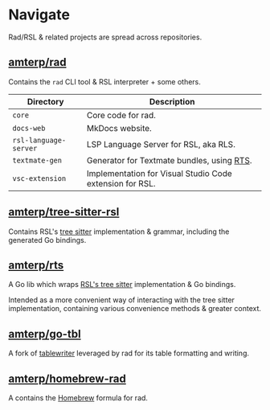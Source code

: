 # Navigate

Rad/RSL & related projects are spread across repositories.

## [amterp/rad](https://github.com/amterp/rad)

Contains the `rad` CLI tool & RSL interpreter + some others.

| Directory             | Description                                              |
|-----------------------|----------------------------------------------------------|
| `core`                | Core code for rad.                                       |
| `docs-web`            | MkDocs website.                                          |
| `rsl-language-server` | LSP Language Server for RSL, aka RLS.                    |
| `textmate-gen`        | Generator for Textmate bundles, using [RTS](#amterprts). |
| `vsc-extension`       | Implementation for Visual Studio Code extension for RSL. |

## [amterp/tree-sitter-rsl](https://github.com/amterp/tree-sitter-rsl)

Contains RSL's [tree sitter](https://github.com/tree-sitter/tree-sitter) implementation & grammar, including the generated Go bindings.

## [amterp/rts](https://github.com/amterp/rts)

A Go lib which wraps [RSL's tree sitter](#amterptree-sitter-rsl) implementation & Go bindings.

Intended as a more convenient way of interacting with the tree sitter implementation, containing various convenience methods & greater context.

## [amterp/go-tbl](https://github.com/amterp/go-tbl)

A fork of [tablewriter](https://github.com/olekukonko/tablewriter) leveraged by rad for its table formatting and writing.

## [amterp/homebrew-rad](https://github.com/amterp/homebrew-rad)

A contains the [Homebrew](https://github.com/Homebrew/brew) formula for rad.  
